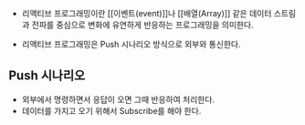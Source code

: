 - 리액티브 프로그래밍이란 [[이벤트(event)]]나 [[배열(Array)]] 같은 데이터 스트림과 전파를 중심으로 변화에 유연하게 반응하는 프로그래밍을 의미한다.

- 리액티브 프로그래밍은 Push 시나리오 방식으로 외부와 통신한다.


## Push 시나리오

- 외부에서 명령하면서 응답이 오면 그때 반응하여 처리한다.
- 데이터를 가지고 오기 위해서 Subscribe를 해야 한다.